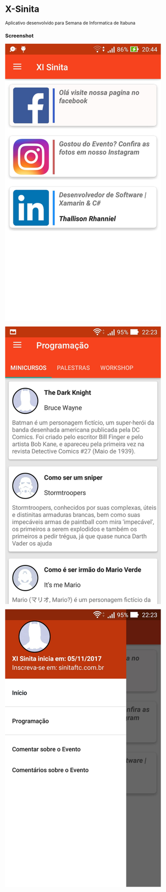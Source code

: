 # X-Sinita

Aplicativo desenvolvido para Semana de Informatica de Itabuna 

### Screenshot

![Resultado](https://raw.githubusercontent.com/ThallisonRhanniel/X-Sinita/master/Screenshot/screenshot_home.jpg)

![Resultado](https://raw.githubusercontent.com/ThallisonRhanniel/X-Sinita/master/Screenshot/screenshot_programacao.jpg)

![Resultado](https://raw.githubusercontent.com/ThallisonRhanniel/X-Sinita/master/Screenshot/screenshot_sinita.jpg)
